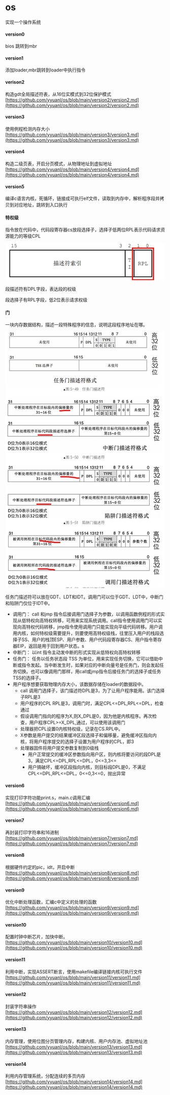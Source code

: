 # os
实现一个操作系统

#### **version0**
bios 跳转到mbr
#### **version1**
添加loader,mbr跳转到loader中执行指令
#### **verison2**
构造gdt全局描述符表，从16位实模式到32位保护模式
[https://github.com/yyuanl/os/blob/main/version2/version2.md](https://github.com/yyuanl/os/blob/main/version2/version2.md)
#### **version3**
使用例程检测内存大小
[https://github.com/yyuanl/os/blob/main/version3/version3.md](https://github.com/yyuanl/os/blob/main/version3/version3.md)
#### **version4**
构造二级页表，开启分页模式，从物理地址到虚拟地址
[https://github.com/yyuanl/os/blob/main/version4/version4.md](https://github.com/yyuanl/os/blob/main/version4/version4.md)
#### **version5**
编译c语言内核，死循环，链接成可执行elf文件，读取到内存中，解析程序段并拷贝到对应地址，跳转到入口执行
#### 特权级
指令放在代码中，代码段寄存器cs放段选择子，选择子低两位RPL表示代码请求资源能力的等级CPL

![](./asset/selector.png)

段描述符有DPL字段，表达段的权级

段选择子有RPL字段，低2位表示请求权级
#### 门
一块内存数据结构，描述一段特殊程序的信息，说明这段程序地址在哪。

![](./asset/door.png)

任务门描述符可以放在GDT、LDT和IDT。调用门可以位于GDT、LDT中，中断门和陷阱门仅位于IDT中。

- 调用门：
call 和jmp 指令后接调用门选择子为参数，以调用函数例程的形式实现从低特权向高特权转移，可用来实现系统调用。call指令使用调用门可以实现向高特权代码转移，jmp指令使用调用门只能实现向平级代码转移。用户调用内核，如何特权级需要提升，则要使用高特权级栈，往里压入用户的栈段选择子SS、用户的栈顶ESP、用户参数、用户代码段寄存器CS、用户指令寄存器EIP，返回是用于回到用户状态。s
- 中断门：
以int 指令主动发中断的形式实现从低特权向高特权转移
- 任务门：
任务以任务状态段 TSS 为单位，用来实现任务切换，它可以借助中断或指令发起。当中断发生时，如果对应的中断向量号是任务门，则会发起任务切换。也可以像调用门那样，用call或jmp指令后接任务门的选择子或任务TSS的选择子。
- 用户程序想要获取物理内存大小，该数据存储在loader的数据段中。
  - call 调用门选择子，该门描述符DPL是3，为了让用户程序能用。该门选择子RPL是3
  - 用户程序的CPL RPL是3，调用门时，满足CPL<=DPL,RPL<=DPL，检查通过
  - 假设调用门指向的程序为X,则X_DPL是0，因为他是内核程序。再次检查，用户程序CPL>=X_DPL,通过，可以使用该调用门
  - 处理器把CPL设置0内核特权级，记录在CS.RPL中。
  - X参数是用户提交的结果缓冲区段选择子和偏移量，避免缓冲区指向内核，将用户程序提交的选择子设置为用户程序的CPL，即3
  - 处理器固件将用户提交参数复制到0级栈
    - 用户正常提交的缓冲区参数指向用户区，则内核将要访问的段DPL是3，满足CPL<=DPL,RPL<=DPL，0<=3,3<=
    - 用户搞破坏，缓冲区段指向内核，则目标段DPL是0，不满足CPL<=DPL,RPL<=DPL，0<=0,3<=0，抛出异常
#### **version6**
实现打印字符功能print.s，main.c调用汇编
[https://github.com/yyuanl/os/blob/main/version6/version6.md](https://github.com/yyuanl/os/blob/main/version6/version6.md)
#### **version7**
再封装打印字符串和16进制
[https://github.com/yyuanl/os/blob/main/version7/version7.md](https://github.com/yyuanl/os/blob/main/version7/version7.md)
#### **version8**
根据硬件约定的pic，idt，开启中断
[https://github.com/yyuanl/os/blob/main/version8/version8.md](https://github.com/yyuanl/os/blob/main/version8/version8.md)

#### **version9**
优化中断处理函数，汇编c中定义的处理的函数
[https://github.com/yyuanl/os/blob/main/version9/version9.md](https://github.com/yyuanl/os/blob/main/version9/version9.md)


#### **version10**
配置时钟中断芯片，加快中断。
[https://github.com/yyuanl/os/blob/main/version10/version10.md](https://github.com/yyuanl/os/blob/main/version10/version10.md)

#### **version11**
利用中断，实现ASSERT断言，使用makefile编译链接内核可执行文件
[https://github.com/yyuanl/os/blob/main/version11/version11.md](https://github.com/yyuanl/os/blob/main/version11/version11.md)

#### **version12**
封装字符串操作
[https://github.com/yyuanl/os/blob/main/version12/version12.md](https://github.com/yyuanl/os/blob/main/version12/version12.md)

#### **version13**
内存管理，使用位图分页管理内存，构建内核、用户内存池、虚拟地址池
[https://github.com/yyuanl/os/blob/main/version13/version13.md](https://github.com/yyuanl/os/blob/main/version13/version13.md)

#### **version14**
利用内存管理系统，分配连续的多页内存
[https://github.com/yyuanl/os/blob/main/version14/version14.md](https://github.com/yyuanl/os/blob/main/version14/version14.md)
